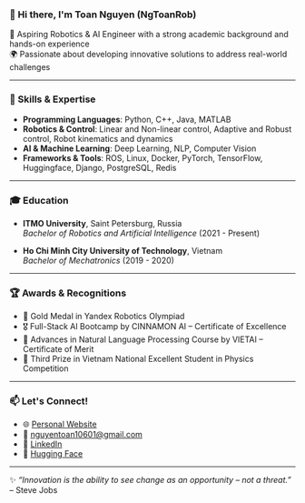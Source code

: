 ### 👋 Hi there, I'm Toan Nguyen (NgToanRob)

🔧 Aspiring Robotics & AI Engineer with a strong academic background and hands-on experience  
🌍 Passionate about developing innovative solutions to address real-world challenges

---

### 🧠 Skills & Expertise

- **Programming Languages**: Python, C++, Java, MATLAB
- **Robotics & Control**: Linear and Non-linear control, Adaptive and Robust control, Robot kinematics and dynamics
- **AI & Machine Learning**: Deep Learning, NLP, Computer Vision
- **Frameworks & Tools**: ROS, Linux, Docker, PyTorch, TensorFlow, Huggingface, Django, PostgreSQL, Redis

---

### 🎓 Education

- **ITMO University**, Saint Petersburg, Russia  
  *Bachelor of Robotics and Artificial Intelligence* (2021 - Present)

- **Ho Chi Minh City University of Technology**, Vietnam  
  *Bachelor of Mechatronics* (2019 - 2020)

---

### 🏆 Awards & Recognitions

- 🥇 Gold Medal in Yandex Robotics Olympiad
- 🎖️ Full-Stack AI Bootcamp by CINNAMON AI – Certificate of Excellence
- 📜 Advances in Natural Language Processing Course by VIETAI – Certificate of Merit
- 🥉 Third Prize in Vietnam National Excellent Student in Physics Competition

---

### 📫 Let's Connect!

- 🌐 [Personal Website](https://ngtoanrob.github.io/)
- 📧 nguyentoan10601@gmail.com
- 💼 [LinkedIn](https://www.linkedin.com/in/ngtoanrob)
- 📝 [Hugging Face](https://huggingface.co/ngtoanrob)

---

✨ *“Innovation is the ability to see change as an opportunity – not a threat.”* – Steve Jobs
